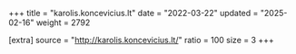 +++
title = "karolis.koncevicius.lt"
date = "2022-03-22"
updated = "2025-02-16"
weight = 2792

[extra]
source = "http://karolis.koncevicius.lt/"
ratio = 100
size = 3
+++
